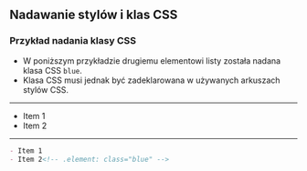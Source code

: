 ## Nadawanie stylów i klas CSS


### Przykład nadania klasy CSS
* W poniższym przykładzie drugiemu elementowi listy została nadana klasa CSS `blue`.
* Klasa CSS musi jednak być zadeklarowana w używanych arkuszach stylów CSS.
---
- Item 1
- Item 2<!-- .element: class="blue" -->
---
```markdown
- Item 1
- Item 2<!-- .element: class="blue" -->
```